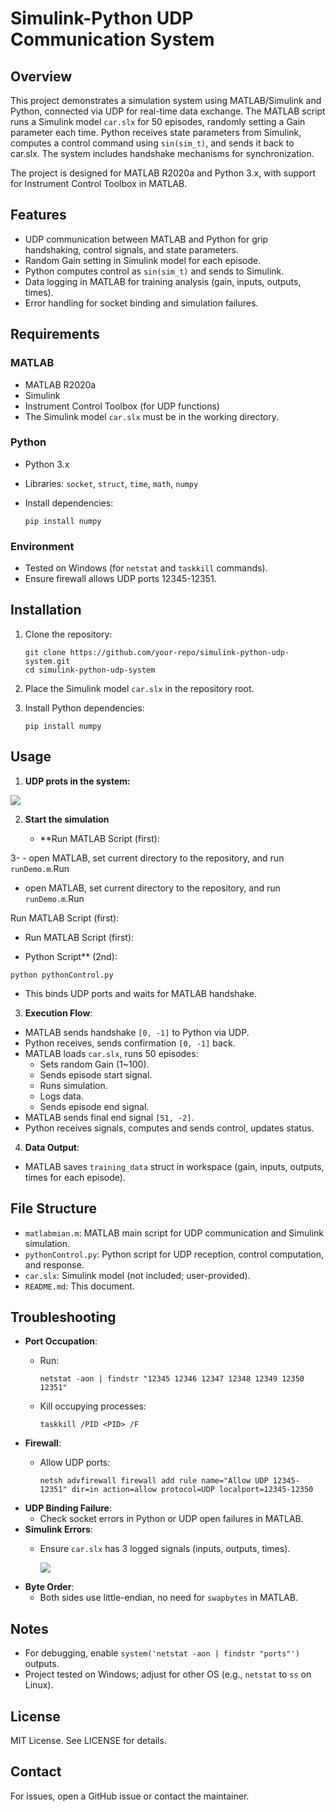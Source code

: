 # Simulink-Python UDP Communication System

## Overview

This project demonstrates a simulation system using MATLAB/Simulink and Python, connected via UDP for real-time data exchange. The MATLAB script runs a Simulink model `car.slx` for 50 episodes, randomly setting a Gain parameter each time. Python receives state parameters from Simulink, computes a control command using `sin(sim_t)`, and sends it back to car.slx. The system includes handshake mechanisms for synchronization.

The project is designed for MATLAB R2020a and Python 3.x, with support for Instrument Control Toolbox in MATLAB.

## Features

- UDP communication between MATLAB and Python for grip handshaking, control signals, and state parameters.
- Random Gain setting in Simulink model for each episode.
- Python computes control as `sin(sim_t)` and sends to Simulink.
- Data logging in MATLAB for training analysis (gain, inputs, outputs, times).
- Error handling for socket binding and simulation failures.

## Requirements

### MATLAB

- MATLAB R2020a
- Simulink
- Instrument Control Toolbox (for UDP functions)
- The Simulink model `car.slx` must be in the working directory.

### Python

- Python 3.x
- Libraries: `socket`, `struct`, `time`, `math`, `numpy`
- Install dependencies:
  
  ```
  pip install numpy
  ```

### Environment

- Tested on Windows (for `netstat` and `taskkill` commands).
- Ensure firewall allows UDP ports 12345-12351.

## Installation

1. Clone the repository:
   
   ```
   git clone https://github.com/your-repo/simulink-python-udp-system.git
   cd simulink-python-udp-system
   ```

2. Place the Simulink model `car.slx` in the repository root.

3. Install Python dependencies:
   
   ```
   pip install numpy
   ```

## Usage

1. **UDP prots in the system:**

![](C:\Users\pc\AppData\Roaming\marktext\images\2025-08-21-01-03-57-image.png)

2. **Start the simulation**
   
   - **Run MATLAB Script (first):

3- - open MATLAB, set current directory to the repository, and run `runDemo.m`.Run 
   
   - open MATLAB, set current directory to the repository, and run `runDemo.m`.Run 
   
   Run MATLAB Script (first):
- Run MATLAB Script (first):

- Python Script** (2nd):

```
python pythonControl.py
```

- This binds UDP ports and waits for MATLAB handshake.
3. **Execution Flow**:
- MATLAB sends handshake `[0, -1]` to Python via UDP.
- Python receives, sends confirmation `[0, -1]` back.
- MATLAB loads `car.slx`, runs 50 episodes:
  - Sets random Gain (1~100).
  - Sends episode start signal.
  - Runs simulation.
  - Logs data.
  - Sends episode end signal.
- MATLAB sends final end signal `[51, -2]`.
- Python receives signals, computes and sends control, updates status.
4. **Data Output**:
- MATLAB saves `training_data` struct in workspace (gain, inputs, outputs, times for each episode).

## File Structure

- `matlabmian.m`: MATLAB main script for UDP communication and Simulink simulation.
- `pythonControl.py`: Python script for UDP reception, control computation, and response.
- `car.slx`: Simulink model (not included; user-provided).
- `README.md`: This document.

## Troubleshooting

- **Port Occupation**:
  - Run:
    
    ```
    netstat -aon | findstr "12345 12346 12347 12348 12349 12350 12351"
    ```
  - Kill occupying processes:
    
    ```
    taskkill /PID <PID> /F
    ```
- **Firewall**:
  - Allow UDP ports:
    
    ```
    netsh advfirewall firewall add rule name="Allow UDP 12345-12351" dir=in action=allow protocol=UDP localport=12345-12350
    ```
- **UDP Binding Failure**:
  - Check socket errors in Python or UDP open failures in MATLAB.
- **Simulink Errors**:
  - Ensure `car.slx` has 3 logged signals (inputs, outputs, times).
    
    ![](C:\Users\pc\AppData\Roaming\marktext\images\2025-08-21-00-57-49-image.png)
- **Byte Order**:
  - Both sides use little-endian, no need for `swapbytes` in MATLAB.

## Notes



- For debugging, enable `system('netstat -aon | findstr "ports"')` outputs.
- Project tested on Windows; adjust for other OS (e.g., `netstat` to `ss` on Linux).

## License

MIT License. See LICENSE for details.

## Contact

For issues, open a GitHub issue or contact the maintainer.
